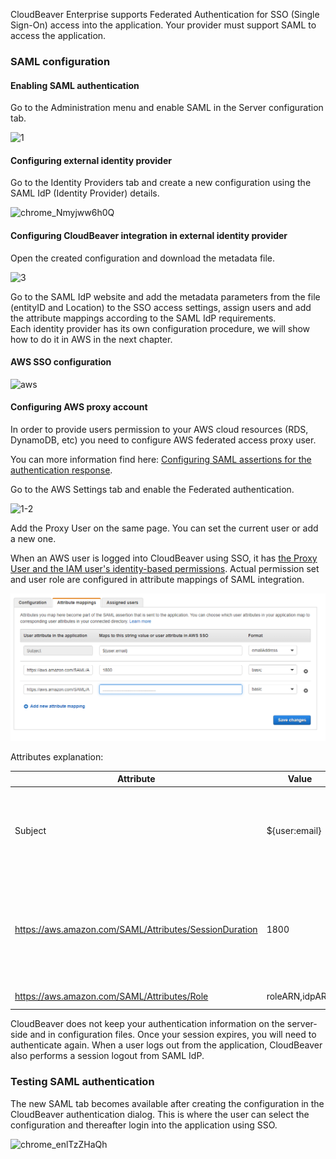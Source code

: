 CloudBeaver Enterprise supports Federated Authentication for SSO (Single Sign-On) access into the application. Your provider must support SAML to access the application.

### SAML configuration

#### Enabling SAML authentication

Go to the Administration menu and enable SAML in the Server configuration tab.

![1](https://user-images.githubusercontent.com/51405061/138433150-8e7c23d1-36d7-427d-a7ad-47669a6f6c8b.png)

#### Configuring external identity provider

Go to the Identity Providers tab and create a new configuration using the SAML IdP (Identity Provider) details.

![chrome_Nmyjww6h0Q](https://user-images.githubusercontent.com/51405061/138426363-b245ce89-aaa9-4e99-9df9-de147ba27689.png)

#### Configuring CloudBeaver integration in external identity provider

Open the created configuration and download the metadata file.

![3](https://user-images.githubusercontent.com/51405061/138433162-816e08d2-cec3-4462-a1cd-4167e01562a2.png)

Go to the SAML IdP website and add the metadata parameters from the file (entityID and Location) to the SSO access settings, assign users and add the attribute mappings according to the SAML IdP requirements.  
Each identity provider has its own configuration procedure, we will show how to do it in AWS in the next chapter.  

#### AWS SSO configuration

![aws](https://user-images.githubusercontent.com/51405061/138433882-179771b6-71c3-4a79-9cab-7dcc7cf13f50.png)

#### Configuring AWS proxy account

In order to provide users permission to your AWS cloud resources (RDS, DynamoDB, etc) you need to configure AWS federated access proxy user.  

You can more information find here: [Configuring SAML assertions for the authentication response](https://docs.aws.amazon.com/IAM/latest/UserGuide/id_roles_providers_create_saml_assertions.html).

Go to the AWS Settings tab and enable the Federated authentication.

![1-2](https://user-images.githubusercontent.com/51405061/138433651-46dba1e6-054b-42a9-b940-d65ec6eada90.png)

Add the Proxy User on the same page. You can set the current user or add a new one. 

When an AWS user is logged into CloudBeaver using SSO, it has [the Proxy User and the IAM user's identity-based permissions](https://docs.aws.amazon.com/IAM/latest/UserGuide/id_credentials_temp_control-access_getfederationtoken.html). 
Actual permission set and user role are configured in attribute mappings of SAML integration.  

![](images/aws/aws-attribute-mappings.png)

Attributes explanation:

Attribute | Value | Meaning
---|---|---
Subject | ${user:email} | User unique identifier (nameId). It is usually an email address.
https://aws.amazon.com/SAML/Attributes/SessionDuration | 1800 | Session duration in seconds. 1800 (30 minutes) is the default value
https://aws.amazon.com/SAML/Attributes/Role | roleARN,idpARN | IAM role identifier



CloudBeaver does not keep your authentication information on the server-side and in configuration files.
Once your session expires, you will need to authenticate again. When a user logs out from the application, CloudBeaver also performs a session logout from SAML IdP.


### Testing SAML authentication

The new SAML tab becomes available after creating the configuration in the CloudBeaver authentication dialog. This is where the user can select the configuration and thereafter login into the application using SSO.

![chrome_enlTzZHaQh](https://user-images.githubusercontent.com/51405061/138428908-298910d9-0adc-4258-a59f-ac2e4b51514e.png)



